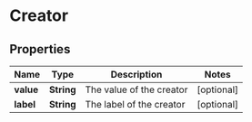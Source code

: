 

# Creator


## Properties

| Name | Type | Description | Notes |
|------------ | ------------- | ------------- | -------------|
|**value** | **String** | The value of the creator |  [optional] |
|**label** | **String** | The label of the creator |  [optional] |



